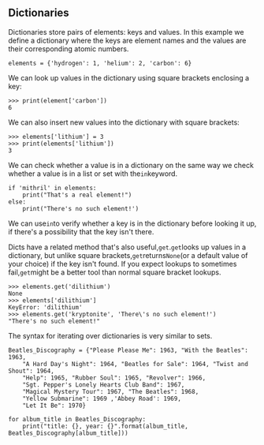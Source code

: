 ## Dictionaries

Dictionaries store pairs of elements: keys and values. In this example we define a dictionary where the keys are element names and the values are their corresponding atomic numbers.

```
elements = {'hydrogen': 1, 'helium': 2, 'carbon': 6}
```

We can look up values in the dictionary using square brackets enclosing a key:

```
>>> print(element['carbon'])
6
```

We can also insert new values into the dictionary with square brackets:

```
>>> elements['lithium'] = 3
>>> print(elements['lithium'])
3
```

We can check whether a value is in a dictionary on the same way we check whether a value is in a list or set with the`in`keyword.

```
if 'mithril' in elements:
    print("That's a real element!")
else:
    print("There's no such element!')
```

We can use`in`to verify whether a key is in the dictionary before looking it up, if there's a possibility that the key isn't there.

Dicts have a related method that's also useful,`get`.`get`looks up values in a dictionary, but unlike square brackets,`get`returns`None`\(or a default value of your choice\) if the key isn't found. If you expect lookups to sometimes fail,`get`might be a better tool than normal square bracket lookups.

```
>>> elements.get('dilithium')
None
>>> elements['dilithium']
KeyError: 'dilithium'
>>> elements.get('kryptonite', 'There\'s no such element!')
"There's no such element!"
```

The syntax for iterating over dictionaries is very similar to sets.

```
Beatles_Discography = {"Please Please Me": 1963, "With the Beatles": 1963, 
    "A Hard Day's Night": 1964, "Beatles for Sale": 1964, "Twist and Shout": 1964,
    "Help": 1965, "Rubber Soul": 1965, "Revolver": 1966,
    "Sgt. Pepper's Lonely Hearts Club Band": 1967,
    "Magical Mystery Tour": 1967, "The Beatles": 1968,
    "Yellow Submarine": 1969 ,'Abbey Road': 1969,
    "Let It Be": 1970}

for album_title in Beatles_Discography:
    print("title: {}, year: {}".format(album_title, Beatles_Discography[album_title]))
```



